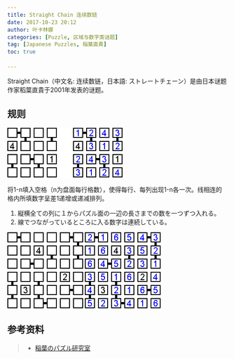 ```yaml
---
title: Straight Chain 连续数链
date: 2017-10-23 20:12
author: 叶卡林娜
categories: [Puzzle, 区域与数字类谜题]
tag: [Japanese Puzzles, 稲葉直貴]
toc: true

---
```


Straight Chain（中文名: 连续数链，日本語: ストレートチェーン）是由日本谜题作家稻葉直貴于2001年发表的谜题。

## 规则

![Straight Chain小型例题，作者：稲葉直貴](/images/straightchain.png)

将1-n填入空格（n为盘面每行格数），使得每行、每列出现1-n各一次。线相连的格内所填数字呈差1递增或递减排列。


1. 縦横全ての列に１からパズル面の一辺の長さまでの数を一つずつ入れる。
2. 線でつながっているところに入る数字は連続している。


![Straight Chain，作者：稲葉直貴](/images/straightchain_e.png)
![Straight Chain例题解答](/images/straightchain_a.png)

## 参考资料

> - [稲葉のパズル研究室](http://inabapuzzle.com/honkaku/line_cross.html)